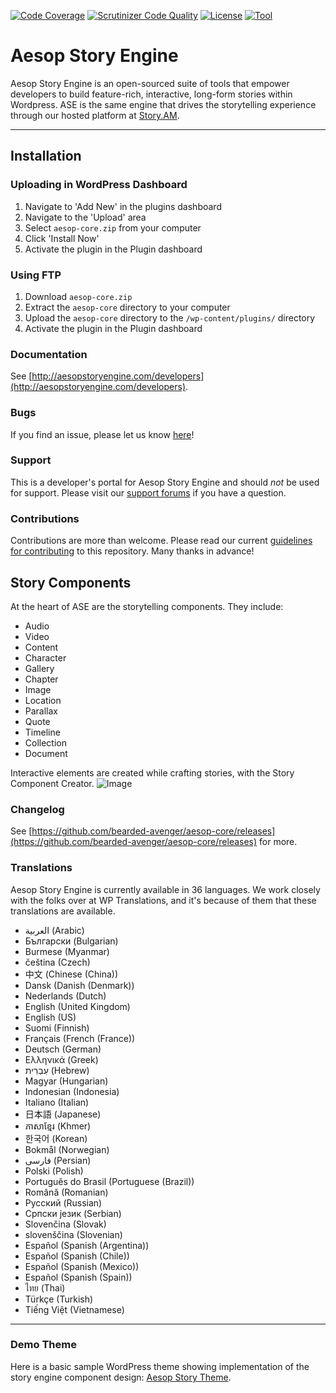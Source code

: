 [![Code Coverage](https://scrutinizer-ci.com/g/easydigitaldownloads/Easy-Digital-Downloads/badges/coverage.png?b=master)](https://scrutinizer-ci.com/g/easydigitaldownloads/Easy-Digital-Downloads/?branch=master) [![Scrutinizer Code Quality](https://scrutinizer-ci.com/g/bearded-avenger/aesop-core/badges/quality-score.png?b=master)](https://scrutinizer-ci.com/g/bearded-avenger/aesop-core/?branch=master) [![License](https://img.shields.io/badge/license-GPL--2.0%2B-red.svg?style=flat-square)](http://www.gnu.org/licenses/gpl-2.0.html) [![Tool](https://img.shields.io/badge/wp--translations-used-brightgreen.svg?style=flat-square)](http://wp-translations.org)

# Aesop Story Engine
Aesop Story Engine is an open-sourced suite of tools that empower developers to build feature-rich, interactive, long-form stories within Wordpress. ASE is the same engine that drives the storytelling experience through our hosted platform at [Story.AM](https://story.am).

---

## Installation
### Uploading in WordPress Dashboard

1. Navigate to 'Add New' in the plugins dashboard  
2. Navigate to the 'Upload' area  
3. Select `aesop-core.zip` from your computer  
4. Click 'Install Now'  
5. Activate the plugin in the Plugin dashboard

### Using FTP  

1. Download `aesop-core.zip`  
2. Extract the `aesop-core` directory to your computer  
3. Upload the `aesop-core` directory to the `/wp-content/plugins/` directory  
4. Activate the plugin in the Plugin dashboard

### Documentation
See [http://aesopstoryengine.com/developers](http://aesopstoryengine.com/developers).

### Bugs
If you find an issue, please let us know [here](https://github.com/bearded-avenger/aesop-core/issues?state=open)!

### Support
This is a developer's portal for Aesop Story Engine and should _not_ be used for support. Please visit our [support forums](https://wordpress.org/support/plugin/aesop-story-engine) if you have a question.

### Contributions
Contributions are more than welcome. Please read our current [guidelines for contributing](CONTRIBUTING.md) to this repository. Many thanks in advance!

## Story Components
At the heart of ASE are the storytelling components. They include:  
* Audio  
* Video  
* Content  
* Character  
* Gallery
* Chapter  
* Image  
* Location  
* Parallax  
* Quote  
* Timeline  
* Collection  
* Document 

Interactive elements are created while crafting stories, with the Story Component Creator.
![Image](https://dl.dropboxusercontent.com/u/5594632/ase-screenshot.png)

### Changelog
See [https://github.com/bearded-avenger/aesop-core/releases](https://github.com/bearded-avenger/aesop-core/releases) for more.

### Translations
Aesop Story Engine is currently available in 36 languages. We work closely with the folks over at WP Translations, and it's because of them that these translations are available.

* العربية (Arabic)
* Български (Bulgarian)
* Burmese (Myanmar)
* čeština‎ (Czech)
* 中文 (Chinese (China))
* Dansk (Danish (Denmark))
* Nederlands (Dutch)
* English (United Kingdom)
* English (US)
* Suomi (Finnish)
* Français (French (France))
* Deutsch (German)
* Ελληνικά (Greek)
* עִבְרִית (Hebrew)
* Magyar (Hungarian)
* Indonesian (Indonesia)
* Italiano (Italian)
* 日本語 (Japanese)
* ភាសាខ្មែរ (Khmer)
* 한국어 (Korean)
* Bokmål (Norwegian)
* فارسی (Persian)
* Polski (Polish)
* Português do Brasil (Portuguese (Brazil))
* Română (Romanian)
* Русский (Russian)
* Српски језик (Serbian)
* Slovenčina (Slovak)
* slovenščina (Slovenian)
* Español (Spanish (Argentina))
* Español (Spanish (Chile))
* Español (Spanish (Mexico))
* Español (Spanish (Spain))
* ไทย (Thai)
* Türkçe (Turkish)
* Tiếng Việt (Vietnamese)

---

### Demo Theme  
Here is a basic sample WordPress theme showing implementation of the story engine component design: [Aesop Story Theme](https://github.com/AesopInteractive/aesop-story-theme).
